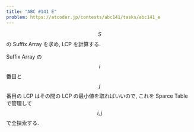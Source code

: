```yaml
---
title: "ABC #141 E"
problem: https://atcoder.jp/contests/abc141/tasks/abc141_e
---
```

$$ S $$ の Suffix Array を求め, LCP を計算する.

Suffix Array の $$ i $$ 番目と $$ j $$ 番目の LCP はその間の LCP の最小値を取ればいいので, これを Sparce Table で管理して $$ i, j $$ で全探索する.
